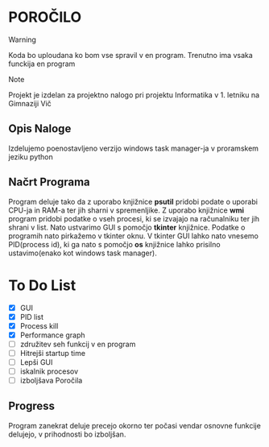 # POROČILO
>[!WARNING]
>Koda bo uploudana ko bom vse spravil v en program. Trenutno ima vsaka funckija en program

>[!NOTE]
>Projekt je izdelan za projektno nalogo pri projektu Informatika v 1. letniku na Gimnaziji Vič
## Opis Naloge
Izdelujemo poenostavljeno verzijo windows task manager-ja v proramskem jeziku python
## Načrt Programa
Program deluje tako da z uporabo knjižnice **psutil** pridobi podate o uporabi CPU-ja in RAM-a ter jih sharni v spremenljike. Z uporabo knjižnice **wmi** program pridobi podatke o vseh procesi, ki se izvajajo na računalniku ter jih shrani v list. Nato ustvarimo GUI s pomočjo **tkinter** knjižnice. Podatke o programih nato pirkažemo v tkinter oknu. V tkinter GUI lahko nato vnesemo PID(process id), ki ga nato s pomočjo **os**
knjižnice lahko prisilno ustavimo(enako kot windows task manager).
# To Do List
- [x] GUI
- [x] PID list
- [x] Process kill
- [x] Performance graph
- [ ] združitev seh funkcij v en program
- [ ] Hitrejši startup time
- [ ] Lepši GUI
- [ ] iskalnik procesov
- [ ] izboljšava Poročila
## Progress
Program zanekrat deluje precejo okorno ter počasi vendar osnovne funkcije delujejo, v prihodnosti bo izboljšan.

